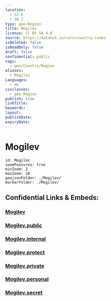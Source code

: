```yaml
---
location:
  - 53.6
  - 30.7
type: geo-Region
title: Mogilev
license: CC BY-SA 4.0
source: https://datahub.io/core/country-codes
isDeleted: false
isReadOnly: false
draft: false
confidential: public
tags:
  - geo/Country/Region
aliases:
  - Mogilev
Languages:
  - de
cssclasses:
  - geo-Region
publish: true
linkTitle:
keywords:
layout:
publishDate:
expiryDate:
---
```


# Mogilev

```leaflet
id: Mogilev
zoomFeatures: true 
minZoom: 2 
maxZoom: 18
geojsonFolder: ./Mogilev/
markerFolder: ./Mogilev/
```


## Confidential Links & Embeds: 

### [Mogilev](/_Standards/Earth/Continent/Europe/Europe~East/Belarus/Oblasts~Belarus/Mogilev.md) 

### [Mogilev.public](/_public/Earth/Continent/Europe/Europe~East/Belarus/Oblasts~Belarus/Mogilev.public.md) 

### [Mogilev.internal](/_internal/Earth/Continent/Europe/Europe~East/Belarus/Oblasts~Belarus/Mogilev.internal.md) 

### [Mogilev.protect](/_protect/Earth/Continent/Europe/Europe~East/Belarus/Oblasts~Belarus/Mogilev.protect.md) 

### [Mogilev.private](/_private/Earth/Continent/Europe/Europe~East/Belarus/Oblasts~Belarus/Mogilev.private.md) 

### [Mogilev.personal](/_personal/Earth/Continent/Europe/Europe~East/Belarus/Oblasts~Belarus/Mogilev.personal.md) 

### [Mogilev.secret](/_secret/Earth/Continent/Europe/Europe~East/Belarus/Oblasts~Belarus/Mogilev.secret.md)

